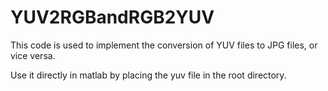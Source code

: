 # YUV2RGBandRGB2YUV
This code is used to implement the conversion of YUV files to JPG files, or vice versa.

Use it directly in matlab by placing the yuv file in the root directory.
